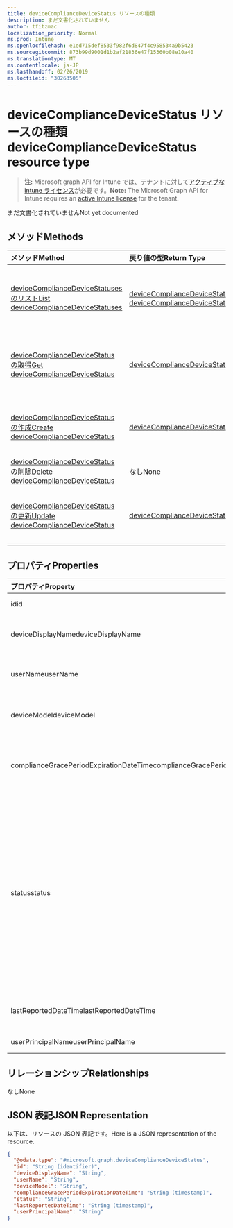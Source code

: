 ```yaml
---
title: deviceComplianceDeviceStatus リソースの種類
description: まだ文書化されていません
author: tfitzmac
localization_priority: Normal
ms.prod: Intune
ms.openlocfilehash: e1ed715def8533f982f6d847f4c958534a9b5423
ms.sourcegitcommit: 873b99d9001d1b2af21836e47f15360b08e10a40
ms.translationtype: MT
ms.contentlocale: ja-JP
ms.lasthandoff: 02/26/2019
ms.locfileid: "30263505"
---
```

# <a name="devicecompliancedevicestatus-resource-type"></a><span data-ttu-id="89344-103">deviceComplianceDeviceStatus リソースの種類</span><span class="sxs-lookup"><span data-stu-id="89344-103">deviceComplianceDeviceStatus resource type</span></span>

> <span data-ttu-id="89344-104">**注:** Microsoft graph API for Intune では、テナントに対して[アクティブな intune ライセンス](https://go.microsoft.com/fwlink/?linkid=839381)が必要です。</span><span class="sxs-lookup"><span data-stu-id="89344-104">**Note:** The Microsoft Graph API for Intune requires an [active Intune license](https://go.microsoft.com/fwlink/?linkid=839381) for the tenant.</span></span>

<span data-ttu-id="89344-105">まだ文書化されていません</span><span class="sxs-lookup"><span data-stu-id="89344-105">Not yet documented</span></span>

## <a name="methods"></a><span data-ttu-id="89344-106">メソッド</span><span class="sxs-lookup"><span data-stu-id="89344-106">Methods</span></span>
|<span data-ttu-id="89344-107">メソッド</span><span class="sxs-lookup"><span data-stu-id="89344-107">Method</span></span>|<span data-ttu-id="89344-108">戻り値の型</span><span class="sxs-lookup"><span data-stu-id="89344-108">Return Type</span></span>|<span data-ttu-id="89344-109">説明</span><span class="sxs-lookup"><span data-stu-id="89344-109">Description</span></span>|
|:---|:---|:---|
|[<span data-ttu-id="89344-110">deviceComplianceDeviceStatuses のリスト</span><span class="sxs-lookup"><span data-stu-id="89344-110">List deviceComplianceDeviceStatuses</span></span>](../api/intune-deviceconfig-devicecompliancedevicestatus-list.md)|<span data-ttu-id="89344-111">[deviceComplianceDeviceStatus](../resources/intune-deviceconfig-devicecompliancedevicestatus.md) コレクション</span><span class="sxs-lookup"><span data-stu-id="89344-111">[deviceComplianceDeviceStatus](../resources/intune-deviceconfig-devicecompliancedevicestatus.md) collection</span></span>|<span data-ttu-id="89344-112">[deviceComplianceDeviceStatus](../resources/intune-deviceconfig-devicecompliancedevicestatus.md) オブジェクトのプロパティとリレーションシップをリストします。</span><span class="sxs-lookup"><span data-stu-id="89344-112">List properties and relationships of the [deviceComplianceDeviceStatus](../resources/intune-deviceconfig-devicecompliancedevicestatus.md) objects.</span></span>|
|[<span data-ttu-id="89344-113">deviceComplianceDeviceStatus の取得</span><span class="sxs-lookup"><span data-stu-id="89344-113">Get deviceComplianceDeviceStatus</span></span>](../api/intune-deviceconfig-devicecompliancedevicestatus-get.md)|[<span data-ttu-id="89344-114">deviceComplianceDeviceStatus</span><span class="sxs-lookup"><span data-stu-id="89344-114">deviceComplianceDeviceStatus</span></span>](../resources/intune-deviceconfig-devicecompliancedevicestatus.md)|<span data-ttu-id="89344-115">[deviceComplianceDeviceStatus](../resources/intune-deviceconfig-devicecompliancedevicestatus.md) オブジェクトのプロパティとリレーションシップを読み取ります。</span><span class="sxs-lookup"><span data-stu-id="89344-115">Read properties and relationships of the [deviceComplianceDeviceStatus](../resources/intune-deviceconfig-devicecompliancedevicestatus.md) object.</span></span>|
|[<span data-ttu-id="89344-116">deviceComplianceDeviceStatus の作成</span><span class="sxs-lookup"><span data-stu-id="89344-116">Create deviceComplianceDeviceStatus</span></span>](../api/intune-deviceconfig-devicecompliancedevicestatus-create.md)|[<span data-ttu-id="89344-117">deviceComplianceDeviceStatus</span><span class="sxs-lookup"><span data-stu-id="89344-117">deviceComplianceDeviceStatus</span></span>](../resources/intune-deviceconfig-devicecompliancedevicestatus.md)|<span data-ttu-id="89344-118">新しい [deviceComplianceDeviceStatus](../resources/intune-deviceconfig-devicecompliancedevicestatus.md) オブジェクトを作成します。</span><span class="sxs-lookup"><span data-stu-id="89344-118">Create a new [deviceComplianceDeviceStatus](../resources/intune-deviceconfig-devicecompliancedevicestatus.md) object.</span></span>|
|[<span data-ttu-id="89344-119">deviceComplianceDeviceStatus の削除</span><span class="sxs-lookup"><span data-stu-id="89344-119">Delete deviceComplianceDeviceStatus</span></span>](../api/intune-deviceconfig-devicecompliancedevicestatus-delete.md)|<span data-ttu-id="89344-120">なし</span><span class="sxs-lookup"><span data-stu-id="89344-120">None</span></span>|<span data-ttu-id="89344-121">[deviceComplianceDeviceStatus](../resources/intune-deviceconfig-devicecompliancedevicestatus.md) を削除します。</span><span class="sxs-lookup"><span data-stu-id="89344-121">Deletes a [deviceComplianceDeviceStatus](../resources/intune-deviceconfig-devicecompliancedevicestatus.md).</span></span>|
|[<span data-ttu-id="89344-122">deviceComplianceDeviceStatus の更新</span><span class="sxs-lookup"><span data-stu-id="89344-122">Update deviceComplianceDeviceStatus</span></span>](../api/intune-deviceconfig-devicecompliancedevicestatus-update.md)|[<span data-ttu-id="89344-123">deviceComplianceDeviceStatus</span><span class="sxs-lookup"><span data-stu-id="89344-123">deviceComplianceDeviceStatus</span></span>](../resources/intune-deviceconfig-devicecompliancedevicestatus.md)|<span data-ttu-id="89344-124">[deviceComplianceDeviceStatus](../resources/intune-deviceconfig-devicecompliancedevicestatus.md) オブジェクトのプロパティを更新します。</span><span class="sxs-lookup"><span data-stu-id="89344-124">Update the properties of a [deviceComplianceDeviceStatus](../resources/intune-deviceconfig-devicecompliancedevicestatus.md) object.</span></span>|

## <a name="properties"></a><span data-ttu-id="89344-125">プロパティ</span><span class="sxs-lookup"><span data-stu-id="89344-125">Properties</span></span>
|<span data-ttu-id="89344-126">プロパティ</span><span class="sxs-lookup"><span data-stu-id="89344-126">Property</span></span>|<span data-ttu-id="89344-127">型</span><span class="sxs-lookup"><span data-stu-id="89344-127">Type</span></span>|<span data-ttu-id="89344-128">説明</span><span class="sxs-lookup"><span data-stu-id="89344-128">Description</span></span>|
|:---|:---|:---|
|<span data-ttu-id="89344-129">id</span><span class="sxs-lookup"><span data-stu-id="89344-129">id</span></span>|<span data-ttu-id="89344-130">String</span><span class="sxs-lookup"><span data-stu-id="89344-130">String</span></span>|<span data-ttu-id="89344-131">エンティティのキー。</span><span class="sxs-lookup"><span data-stu-id="89344-131">Key of the entity.</span></span>|
|<span data-ttu-id="89344-132">deviceDisplayName</span><span class="sxs-lookup"><span data-stu-id="89344-132">deviceDisplayName</span></span>|<span data-ttu-id="89344-133">String</span><span class="sxs-lookup"><span data-stu-id="89344-133">String</span></span>|<span data-ttu-id="89344-134">DevicePolicyStatus のデバイス名。</span><span class="sxs-lookup"><span data-stu-id="89344-134">Device name of the DevicePolicyStatus.</span></span>|
|<span data-ttu-id="89344-135">userName</span><span class="sxs-lookup"><span data-stu-id="89344-135">userName</span></span>|<span data-ttu-id="89344-136">String</span><span class="sxs-lookup"><span data-stu-id="89344-136">String</span></span>|<span data-ttu-id="89344-137">レポートされているユーザー名</span><span class="sxs-lookup"><span data-stu-id="89344-137">The User Name that is being reported</span></span>|
|<span data-ttu-id="89344-138">deviceModel</span><span class="sxs-lookup"><span data-stu-id="89344-138">deviceModel</span></span>|<span data-ttu-id="89344-139">String</span><span class="sxs-lookup"><span data-stu-id="89344-139">String</span></span>|<span data-ttu-id="89344-140">レポートされているデバイス モデル</span><span class="sxs-lookup"><span data-stu-id="89344-140">The device model that is being reported</span></span>|
|<span data-ttu-id="89344-141">complianceGracePeriodExpirationDateTime</span><span class="sxs-lookup"><span data-stu-id="89344-141">complianceGracePeriodExpirationDateTime</span></span>|<span data-ttu-id="89344-142">DateTimeOffset</span><span class="sxs-lookup"><span data-stu-id="89344-142">DateTimeOffset</span></span>|<span data-ttu-id="89344-143">デバイス コンプライアンスの猶予期間が過ぎる DateTime</span><span class="sxs-lookup"><span data-stu-id="89344-143">The DateTime when device compliance grace period expires</span></span>|
|<span data-ttu-id="89344-144">status</span><span class="sxs-lookup"><span data-stu-id="89344-144">status</span></span>|[<span data-ttu-id="89344-145">complianceStatus</span><span class="sxs-lookup"><span data-stu-id="89344-145">complianceStatus</span></span>](../resources/intune-shared-compliancestatus.md)|<span data-ttu-id="89344-146">ポリシー レポートのコンプライアンスの状態。</span><span class="sxs-lookup"><span data-stu-id="89344-146">Compliance status of the policy report.</span></span> <span data-ttu-id="89344-147">可能な値は、`unknown`、`notApplicable`、`compliant`、`remediated`、`nonCompliant`、`error`、`conflict`、`notAssigned` です。</span><span class="sxs-lookup"><span data-stu-id="89344-147">Possible values are: `unknown`, `notApplicable`, `compliant`, `remediated`, `nonCompliant`, `error`, `conflict`, `notAssigned`.</span></span>|
|<span data-ttu-id="89344-148">lastReportedDateTime</span><span class="sxs-lookup"><span data-stu-id="89344-148">lastReportedDateTime</span></span>|<span data-ttu-id="89344-149">DateTimeOffset</span><span class="sxs-lookup"><span data-stu-id="89344-149">DateTimeOffset</span></span>|<span data-ttu-id="89344-150">ポリシー レポートの最終変更日時。</span><span class="sxs-lookup"><span data-stu-id="89344-150">Last modified date time of the policy report.</span></span>|
|<span data-ttu-id="89344-151">userPrincipalName</span><span class="sxs-lookup"><span data-stu-id="89344-151">userPrincipalName</span></span>|<span data-ttu-id="89344-152">文字列型 (String)</span><span class="sxs-lookup"><span data-stu-id="89344-152">String</span></span>|<span data-ttu-id="89344-153">UserPrincipalName。</span><span class="sxs-lookup"><span data-stu-id="89344-153">UserPrincipalName.</span></span>|

## <a name="relationships"></a><span data-ttu-id="89344-154">リレーションシップ</span><span class="sxs-lookup"><span data-stu-id="89344-154">Relationships</span></span>
<span data-ttu-id="89344-155">なし</span><span class="sxs-lookup"><span data-stu-id="89344-155">None</span></span>

## <a name="json-representation"></a><span data-ttu-id="89344-156">JSON 表記</span><span class="sxs-lookup"><span data-stu-id="89344-156">JSON Representation</span></span>
<span data-ttu-id="89344-157">以下は、リソースの JSON 表記です。</span><span class="sxs-lookup"><span data-stu-id="89344-157">Here is a JSON representation of the resource.</span></span>
<!-- {
  "blockType": "resource",
  "keyProperty": "id",
  "@odata.type": "microsoft.graph.deviceComplianceDeviceStatus"
}
-->
``` json
{
  "@odata.type": "#microsoft.graph.deviceComplianceDeviceStatus",
  "id": "String (identifier)",
  "deviceDisplayName": "String",
  "userName": "String",
  "deviceModel": "String",
  "complianceGracePeriodExpirationDateTime": "String (timestamp)",
  "status": "String",
  "lastReportedDateTime": "String (timestamp)",
  "userPrincipalName": "String"
}
```



